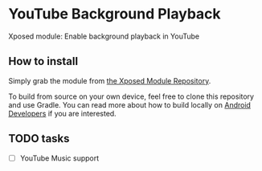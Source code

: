 # YouTube Background Playback

Xposed module: Enable background playback in YouTube

## How to install

Simply grab the module from [the Xposed Module Repository](http://repo.xposed.info/module/com.pyler.youtubebackgroundplayback).

To build from source on your own device, feel free to clone this repository and use Gradle. You can read more about how to build locally on [Android Developers](https://developer.android.com/tools/building/building-cmdline.html) if you are interested.

## TODO tasks

- [ ] YouTube Music support
